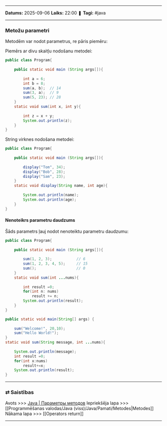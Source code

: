 ___

**Datums:** 2025-09-06
**Laiks:** 22:00
❚ **Tagi:** #java 

---
### Metožu parametri

Metodēm var nodot parametrus, re pāris piemēru:

Piemērs ar divu skaitļu nodošanu metodei:

```java
public class Program{
      
    public static void main (String args[]){
          
        int a = 6;
        int b = 8;
        sum(a, b);  // 14
        sum(3, a);  // 9
        sum(5, 23); // 28
    }
    static void sum(int x, int y){
         
        int z = x + y;
        System.out.println(z);
    }
}
```

String virknes nodošana metodei:

```java
public class Program{
      
    public static void main (String args[]){
          
        display("Tom", 34);
        display("Bob", 28);
        display("Sam", 23);
    }
    static void display(String name, int age){
         
        System.out.println(name);
        System.out.println(age);
    }
}
```

#### Nenoteikrs parametru daudzums

Šāds parametrs ļauj nodot nenoteiktu parametru daudzumu:

```java
public class Program{
      
    public static void main (String args[]){
          
        sum(1, 2, 3);           // 6
        sum(1, 2, 3, 4, 5);     // 15
        sum();                  // 0
    }
    static void sum(int ...nums){
         
        int result =0;
        for(int n: nums)
            result += n;
        System.out.println(result);
    }
}
```

```java
public static void main(String[] args) {
         
    sum("Welcome!", 20,10);
    sum("Hello World!");
}
static void sum(String message, int ...nums){
         
    System.out.println(message);   
    int result =0;
    for(int x:nums)
        result+=x;
    System.out.println(result);
}
```

---
### ⇄ Saistības

Avots >>> [Java \| Параметры методов](https://metanit.com/java/tutorial/2.16.php)
Iepriekšēja lapa >>> [[Programmēšanas valodas/Java (viss)/Java/Pamati/Metodes|Metodes]]
Nākama lapa >>> [[Operators return]]

---